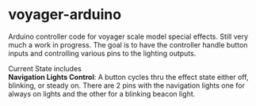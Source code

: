 # voyager-arduino
Arduino controller code for voyager scale model special effects.
Still very much a work in progress. The goal is to have the controller handle button inputs and controlling various pins to the lighting outputs.

Current State includes<br>
<b>Navigation Lights Control</b>: A button cycles thru the effect state either off, blinking, or steady on.  There are 2 pins with the navigation lights one for always on lights and the other for a blinking beacon light.
